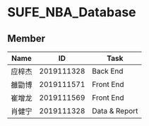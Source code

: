 # SUFE_NBA_Database
## Member

| Name   | ID         | Task          |
| ------ | ---------- | ------------- |
| 应梓杰 | 2019111328 | Back End      |
| 雒勖博 | 2019111571 | Front End     |
| 崔增龙 | 2019111569 | Front End     |
| 肖健宁 | 2019111328 | Data & Report |

